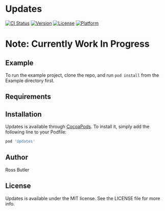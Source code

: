 # Updates

[![CI Status](https://img.shields.io/travis/rwbutler/Updates.svg?style=flat)](https://travis-ci.org/rwbutler/Updates)
[![Version](https://img.shields.io/cocoapods/v/Updates.svg?style=flat)](https://cocoapods.org/pods/Updates)
[![License](https://img.shields.io/cocoapods/l/Updates.svg?style=flat)](https://cocoapods.org/pods/Updates)
[![Platform](https://img.shields.io/cocoapods/p/Updates.svg?style=flat)](https://cocoapods.org/pods/Updates)

# Note: Currently Work In Progress

## Example

To run the example project, clone the repo, and run `pod install` from the Example directory first.

## Requirements

## Installation

Updates is available through [CocoaPods](https://cocoapods.org). To install
it, simply add the following line to your Podfile:

```ruby
pod 'Updates'
```

## Author

Ross Butler

## License

Updates is available under the MIT license. See the LICENSE file for more info.
